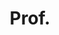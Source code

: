 ---
name: Burcu Kulahcioglu Ozkan
first_name: Burcu Kulahcioglu         
last_name: Ozkan
title: Prof.
affiliation: Delft University of Technology
country: The Nederlands

# other properties can be added if needed

bio: 
 Burcu Kulahcioglu Ozkan is an assistant professor and Delft Technology Fellow in the TU Delft Software Engineering Research Group. She received her PhD from Koç University Istanbul, Turkey, followed by postdoctoral research at the Max Planck Institute for Software Systems (MPI-SWS) in Kaiserslautern, Germany. She has worked on software testing and model checking for concurrent systems, including multithreaded programs, event-based programs, and distributed systems. Her current research focuses on testing implementations of distributed systems and blockchains.
---